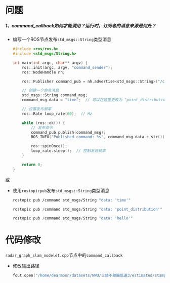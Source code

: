 # 问题

##### 1、command_callback如何才能调用？运行时，订阅者的消息来源是何处？

- 编写一个ROS节点发布`std_msgs::String`类型消息

  ```cpp
  #include <ros/ros.h>
  #include <std_msgs/String.h>
  
  int main(int argc, char** argv) {
      ros::init(argc, argv, "command_sender");
      ros::NodeHandle nh;
  
      ros::Publisher command_pub = nh.advertise<std_msgs::String>("/command", 10);
  
      // 创建一个命令消息
      std_msgs::String command_msg;
      command_msg.data = "time";  // 可以在这里更改为 "point_distribution" 或 "output_aftmapped"
  
      // 设置发布频率
      ros::Rate loop_rate(60);  // Hz
  
      while (ros::ok()) {
          // 发布命令
          command_pub.publish(command_msg);
          ROS_INFO("Published command: %s", command_msg.data.c_str());
  
          ros::spinOnce();
          loop_rate.sleep();  // 控制发送频率
      }
  
      return 0;
  }
  
  ```

或

- 使用`rostopicpub`发布`std_msgs::String`类型消息

  ```bash
  rostopic pub /command std_msgs/String "data: 'time'"
  ```

  ```cpp
  rostopic pub /command std_msgs/String "data: 'point_distribution'"
  ```

  ```cpp
  rostopic pub /command std_msgs/String "data: 'hello'"
  ```


# 代码修改

`radar_graph_slam_nodelet.cpp`节点中的`command_callback`

- 修改输出路径

  ```cpp
  fout.open("/home/dearmoon/datasets/NWU/日晴不颠簸低速3/estimated/stamped_pose_graph_estimate.txt", ios::out);
  ```

  
